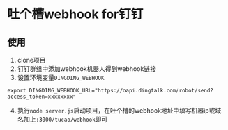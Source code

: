 # 吐个槽webhook for钉钉

## 使用
1. clone项目
2. 钉钉群组中添加webhook机器人得到webhook链接
3. 设置环境变量`DINGDING_WEBHOOK`
  ```
  export DINGDING_WEBHOOK_URL="https://oapi.dingtalk.com/robot/send?access_token=xxxxxxxx"
  ```
4. 执行`node server.js`启动项目，在吐个槽的webhook地址中填写机器ip或域名加上`:3000/tucao/webhook`即可